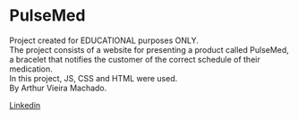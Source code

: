 # PulseMed

Project created for EDUCATIONAL purposes ONLY.  
The project consists of a website for presenting a product called PulseMed, a bracelet that notifies the customer of the correct schedule of their medication.  
In this project, JS, CSS and HTML were used.  
By Arthur Vieira Machado.  

<a href="https://www.linkedin.com/in/arthurvieiramachado51/">Linkedin</a>



